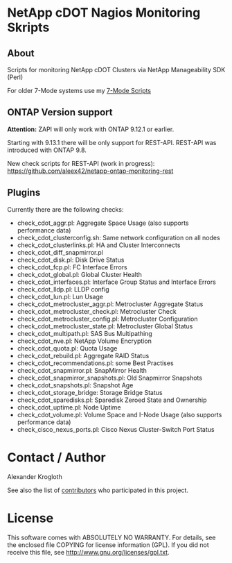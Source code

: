 # NetApp cDOT Nagios Monitoring Skripts

## About

Scripts for monitoring NetApp cDOT Clusters via NetApp Manageability SDK (Perl)

For older 7-Mode systems use my [7-Mode Scripts](https://github.com/aleex42/netapp-7mode-nagios)

## ONTAP Version support

**Attention:** ZAPI will only work with ONTAP 9.12.1 or earlier.

Starting with 9.13.1 there will be only support for REST-API. REST-API was introduced with ONTAP 9.8.

New check scripts for REST-API (work in progress): https://github.com/aleex42/netapp-ontap-monitoring-rest

## Plugins

Currently there are the following checks:

* check_cdot_aggr.pl: Aggregate Space Usage (also supports performance data)
* check_cdot_clusterconfig.sh: Same network configuration on all nodes
* check_cdot_clusterlinks.pl: HA and Cluster Interconnects
* check_cdot_diff_snapmirror.pl
* check_cdot_disk.pl: Disk Drive Status
* check_cdot_fcp.pl: FC Interface Errors
* check_cdot_global.pl: Global Cluster Health
* check_cdot_interfaces.pl: Interface Group Status and Interface Errors
* check_cdot_lldp.pl: LLDP config
* check_cdot_lun.pl: Lun Usage
* check_cdot_metrocluster_aggr.pl: Metrocluster Aggregate Status
* check_cdot_metrocluster_check.pl: Metrocluster Check
* check_cdot_metrocluster_config.pl: Metrocluster Configuration
* check_cdot_metrocluster_state.pl: Metrocluster Global Status
* check_cdot_multipath.pl: SAS Bus Multipathing
* check_cdot_nve.pl: NetApp Volume Encryption
* check_cdot_quota.pl: Quota Usage
* check_cdot_rebuild.pl: Aggregate RAID Status
* check_cdot_recommendations.pl: some Best Practises
* check_cdot_snapmirror.pl: SnapMirror Health
* check_cdot_snapmirror_snapshots.pl: Old Snapmirror Snapshots
* check_cdot_snapshots.pl: Snapshot Age
* check_cdot_storage_bridge: Storage Bridge Status
* check_cdot_sparedisks.pl: Sparedisk Zeroed State and Ownership
* check_cdot_uptime.pl: Node Uptime
* check_cdot_volume.pl: Volume Space and I-Node Usage (also supports performance data)
* check_cisco_nexus_ports.pl: Cisco Nexus Cluster-Switch Port Status

# Contact / Author

Alexander Krogloth
<git at krogloth.de>

See also the list of [contributors](https://github.com/aleex42/netapp-cdot-nagios/blob/master/CONTRIBUTORS.md) who participated in this project.

# License

This software comes with ABSOLUTELY NO WARRANTY. For details, see
the enclosed file COPYING for license information (GPL). If you
did not receive this file, see http://www.gnu.org/licenses/gpl.txt.
